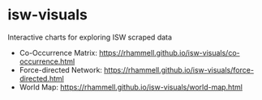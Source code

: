 # isw-visuals
Interactive charts for exploring ISW scraped data

- Co-Occurrence Matrix: https://rhammell.github.io/isw-visuals/co-occurrence.html
- Force-directed Network: https://rhammell.github.io/isw-visuals/force-directed.html
- World Map: https://rhammell.github.io/isw-visuals/world-map.html
